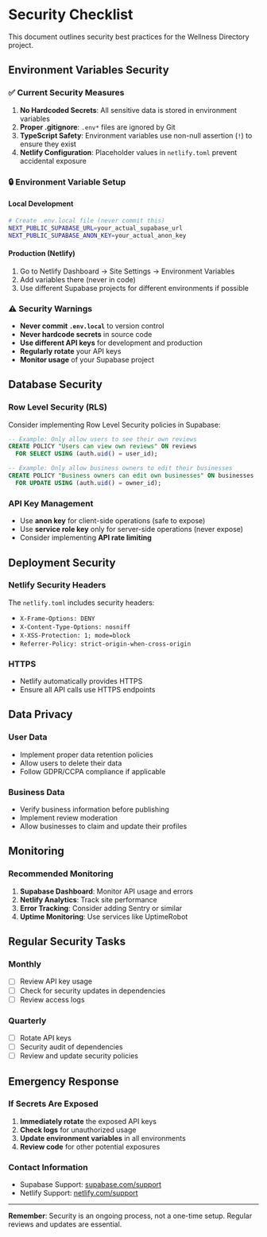 # Security Checklist

This document outlines security best practices for the Wellness Directory project.

## Environment Variables Security

### ✅ Current Security Measures

1. **No Hardcoded Secrets**: All sensitive data is stored in environment variables
2. **Proper .gitignore**: `.env*` files are ignored by Git
3. **TypeScript Safety**: Environment variables use non-null assertion (`!`) to ensure they exist
4. **Netlify Configuration**: Placeholder values in `netlify.toml` prevent accidental exposure

### 🔒 Environment Variable Setup

#### Local Development
```bash
# Create .env.local file (never commit this)
NEXT_PUBLIC_SUPABASE_URL=your_actual_supabase_url
NEXT_PUBLIC_SUPABASE_ANON_KEY=your_actual_anon_key
```

#### Production (Netlify)
1. Go to Netlify Dashboard → Site Settings → Environment Variables
2. Add variables there (never in code)
3. Use different Supabase projects for different environments if possible

### ⚠️ Security Warnings

- **Never commit `.env.local`** to version control
- **Never hardcode secrets** in source code
- **Use different API keys** for development and production
- **Regularly rotate** your API keys
- **Monitor usage** of your Supabase project

## Database Security

### Row Level Security (RLS)
Consider implementing Row Level Security policies in Supabase:

```sql
-- Example: Only allow users to see their own reviews
CREATE POLICY "Users can view own reviews" ON reviews
  FOR SELECT USING (auth.uid() = user_id);

-- Example: Only allow business owners to edit their businesses
CREATE POLICY "Business owners can edit own businesses" ON businesses
  FOR UPDATE USING (auth.uid() = owner_id);
```

### API Key Management
- Use **anon key** for client-side operations (safe to expose)
- Use **service role key** only for server-side operations (never expose)
- Consider implementing **API rate limiting**

## Deployment Security

### Netlify Security Headers
The `netlify.toml` includes security headers:
- `X-Frame-Options: DENY`
- `X-Content-Type-Options: nosniff`
- `X-XSS-Protection: 1; mode=block`
- `Referrer-Policy: strict-origin-when-cross-origin`

### HTTPS
- Netlify automatically provides HTTPS
- Ensure all API calls use HTTPS endpoints

## Data Privacy

### User Data
- Implement proper data retention policies
- Allow users to delete their data
- Follow GDPR/CCPA compliance if applicable

### Business Data
- Verify business information before publishing
- Implement review moderation
- Allow businesses to claim and update their profiles

## Monitoring

### Recommended Monitoring
1. **Supabase Dashboard**: Monitor API usage and errors
2. **Netlify Analytics**: Track site performance
3. **Error Tracking**: Consider adding Sentry or similar
4. **Uptime Monitoring**: Use services like UptimeRobot

## Regular Security Tasks

### Monthly
- [ ] Review API key usage
- [ ] Check for security updates in dependencies
- [ ] Review access logs

### Quarterly
- [ ] Rotate API keys
- [ ] Security audit of dependencies
- [ ] Review and update security policies

## Emergency Response

### If Secrets Are Exposed
1. **Immediately rotate** the exposed API keys
2. **Check logs** for unauthorized usage
3. **Update environment variables** in all environments
4. **Review code** for other potential exposures

### Contact Information
- Supabase Support: [supabase.com/support](https://supabase.com/support)
- Netlify Support: [netlify.com/support](https://netlify.com/support)

---

**Remember**: Security is an ongoing process, not a one-time setup. Regular reviews and updates are essential.


